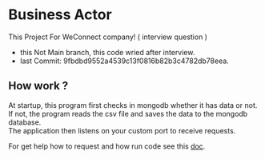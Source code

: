 # Business Actor

This Project For WeConnect company! ( interview question )

- this Not Main branch, this code wried after interview.
- last Commit: 9fbdbd9552a4539c13f0816b82b3c4782db78eea.

## How work ?

At startup, this program first checks in mongodb whether it has data or not.  
If not, the program reads the csv file and saves the data to the mongodb database.  
The application then listens on your custom port to receive requests.

For get help how to request and how run code see this [doc](./doc/).
